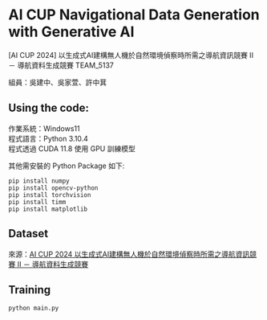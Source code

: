 # AI CUP Navigational Data Generation with Generative AI
[AI CUP 2024] 以生成式AI建構無人機於自然環境偵察時所需之導航資訊競賽 II － 導航資料生成競賽 TEAM_5137

組員：吳建中、吳家萱、許中萁

## Using the code:
作業系統：Windows11<br>
程式語言：Python 3.10.4<br>
程式透過 CUDA 11.8 使用 GPU 訓練模型

其他需安裝的 Python Package 如下:
```
pip install numpy
pip install opencv-python
pip install torchvision
pip install timm
pip install matplotlib
```

## Dataset
來源：[AI CUP 2024 以生成式AI建構無人機於自然環境偵察時所需之導航資訊競賽 II － 導航資料生成競賽](https://tbrain.trendmicro.com.tw/Competitions/Details/35)

## Training
```
python main.py
```
